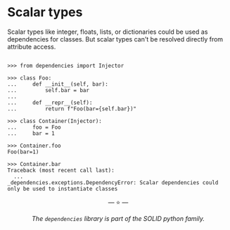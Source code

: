 # Scalar types

Scalar types like integer, floats, lists, or dictionaries could be used as
dependencies for classes. But scalar types can't be resolved directly from
attribute access.

```pycon

>>> from dependencies import Injector

>>> class Foo:
...     def __init__(self, bar):
...         self.bar = bar
...
...     def __repr__(self):
...         return f"Foo(bar={self.bar})"

>>> class Container(Injector):
...     foo = Foo
...     bar = 1

>>> Container.foo
Foo(bar=1)

>>> Container.bar
Traceback (most recent call last):
  ...
_dependencies.exceptions.DependencyError: Scalar dependencies could only be used to instantiate classes

```

<p align="center">&mdash; ⭐ &mdash;</p>
<p align="center"><i>The <code>dependencies</code> library is part of the SOLID python family.</i></p>

